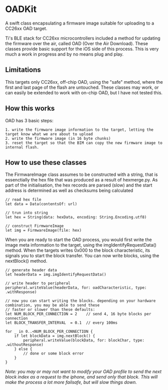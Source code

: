 # OADKit
A swift class encapsulating a firmware image suitable for uploading to a CC26xx OAD target.

Ti's BLE stack for CC26xx microcontrollers included a method for updating the firmware over the air, called OAD (Over the Air Download). 
These classes provide basic support for the iOS side of this process. This is very much a work in progress and by no means plug and play. 

## Limitations
This targets only CC26xx, off-chip OAD, using the "safe" method, where the first and last page of the flash are untouched. 
These classes may work, or can easily be extended to work with on-chip OAD, but I have not tested this.

## How this works
OAD has 3 basic steps:

    1. write the firmware image information to the target, letting the target know what we are about to upload
    2. write the firmware image (in 16 byte chunks)
    3. reset the target so that the BIM can copy the new firmware image to internal flash.
    
## How to use these classes
The FirmwareImage class assumes to be constructed with a string, that is essenctially the hex file that was produced as a result of hexmerge.py. As part of the initialisation, the hex records are parsed (slow) and the start address is determined as well as checksums being calculated

```
// read hex file
let data = Data(contentsOf: url)

// trun into string
let hex = String(data: hexData, encoding: String.Encoding.utf8)

// construct FirmwareImage
let img = FirmwareImage(file: hex)
```
When you are ready to start the OAD process, you would first write the image meta information to the target, using the imgIdentifyRequestData() method. When the targets writes 0x000 to the block characteristic, its signals you to start the block transfer. You can now write blocks, using the nextBlock() method. 
```
// generate header data
let headerData = img.imgIdentifyRequestData()

// write header to peripheral
peripheral.writeValue(headerData, for: oadCharacteristic, type: .withResponse)

// now you can start writing the blocks. depending on your hardware combination, you may be able to send these
// faster or slower than these defaults:
let NUM_BLOCK_PER_CONNECTION = 2    // send 4, 16 byte blocks per connection
let BLOCK_TRANSFER_INTERVAL  = 0.1  // every 100ms

for _ in 0..<NUM_BLOCK_PER_CONNECTION {
    if let blockData = img.nextBlock() {
        peripheral.writeValue(blockData, for: blockChar, type: .withoutResponse)
    } else {
        // done or some block error
    }
}
```

_Note: you may or may not want to modify your OAD profile to send the next block index as a request to the iphone, and send only that block. This will make the process a lot more failsafe, but will slow things down._ 
